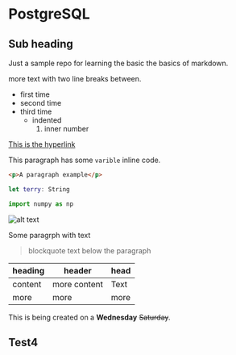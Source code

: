 # PostgreSQL






## Sub heading
Just a sample repo for learning the basic the basics of markdown.

more text with two line breaks between.

- first time
- second time 
- third time
    - indented  
        1. inner number

[This is the hyperlink](http://www.github.com)

This paragraph has some `varible` inline code.

```html
<p>A paragraph example</p>
```

```swift
let terry: String
```

```python
import numpy as np
```

![alt text](http://picsum.photos/200/200)

Some paragrph with text

> blockquote text below the paragraph

| heading | header | head |
| --- | --- | --- |
| content | more content | Text |
| more | more | more |

This is being created on a **Wednesday** ~~Saturday~~.


## Test4



